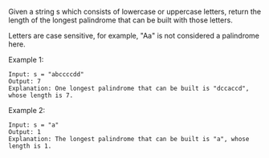 Given a string s which consists of lowercase or uppercase letters, return the length of the longest palindrome that can be built with those letters.

Letters are case sensitive, for example, "Aa" is not considered a palindrome here.

 

Example 1:

    Input: s = "abccccdd"
    Output: 7
    Explanation: One longest palindrome that can be built is "dccaccd", whose length is 7.

Example 2:

    Input: s = "a"
    Output: 1
    Explanation: The longest palindrome that can be built is "a", whose length is 1.
